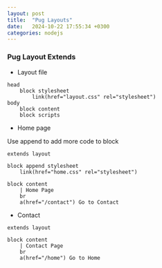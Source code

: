 ```yaml
---
layout: post
title:  "Pug Layouts"
date:   2024-10-22 17:55:34 +0300
categories: nodejs
---
```

### Pug Layout Extends

* Layout file
```jade
head
    block stylesheet
        link(href="layout.css" rel="stylesheet")
body
    block content
    block scripts
```

* Home page

Use append to add more code to block

```jade 
extends layout

block append stylesheet
    link(href="home.css" rel="stylesheet")

block content
    | Home Page
    br
    a(href="/contact") Go to Contact
```

* Contact

```jade 
extends layout

block content
    | Contact Page
    br
    a(href="/home") Go to Home
```
